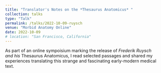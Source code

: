 ```yaml
---
title: "Translator's Notes on the *Thesaurus Anatomicus* "
collection: talks
type: "Talk"
permalink: /talks/2022-10-09-ruysch
venue: "Morbid Anatomy Online"
date: 2022-10-09
# location: "San Francisco, California"
---
```


As part of an online sympoisium marking the release of *Frederik Ruysch and his* Thesaurus Anatomicus, I read selected passages and shared my experiences translating this strange and fascinating early-modern medical text.

